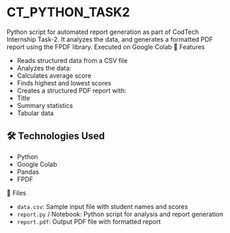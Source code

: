 # CT_PYTHON_TASK2
Python script for automated report generation as part of CodTech Internship Task-2. It analyzes the data, and generates a formatted PDF report using the FPDF library. Executed on Google Colab
🚀 Features
- Reads structured data from a CSV file
- Analyzes the data:
- Calculates average score
-  Finds highest and lowest scores
- Creates a structured PDF report with:
-  Title
-  Summary statistics
-   Tabular data

## 🛠️ Technologies Used
- Python
- Google Colab
- Pandas
- FPDF

📁 Files
- `data.csv`: Sample input file with student names and scores
- `report.py` / Notebook: Python script for analysis and report generation
- `report.pdf`: Output PDF file with formatted report
